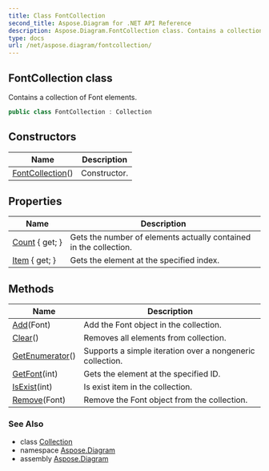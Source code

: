 ```yaml
---
title: Class FontCollection
second_title: Aspose.Diagram for .NET API Reference
description: Aspose.Diagram.FontCollection class. Contains a collection of Font elements
type: docs
url: /net/aspose.diagram/fontcollection/
---
```

## FontCollection class

Contains a collection of Font elements.

```csharp
public class FontCollection : Collection
```

## Constructors

| Name | Description |
| --- | --- |
| [FontCollection](fontcollection/)() | Constructor. |

## Properties

| Name | Description |
| --- | --- |
| [Count](../../aspose.diagram/collection/count/) { get; } | Gets the number of elements actually contained in the collection. |
| [Item](../../aspose.diagram/fontcollection/item/) { get; } | Gets the element at the specified index. |

## Methods

| Name | Description |
| --- | --- |
| [Add](../../aspose.diagram/fontcollection/add/)(Font) | Add the Font object in the collection. |
| [Clear](../../aspose.diagram/collection/clear/)() | Removes all elements from collection. |
| [GetEnumerator](../../aspose.diagram/collection/getenumerator/)() | Supports a simple iteration over a nongeneric collection. |
| [GetFont](../../aspose.diagram/fontcollection/getfont/)(int) | Gets the element at the specified ID. |
| [IsExist](../../aspose.diagram/collection/isexist/)(int) | Is exist item in the collection. |
| [Remove](../../aspose.diagram/fontcollection/remove/)(Font) | Remove the Font object from the collection. |

### See Also

* class [Collection](../collection/)
* namespace [Aspose.Diagram](../../aspose.diagram/)
* assembly [Aspose.Diagram](../../)


